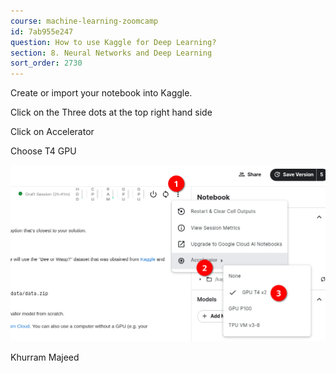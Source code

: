 ```yaml
---
course: machine-learning-zoomcamp
id: 7ab955e247
question: How to use Kaggle for Deep Learning?
section: 8. Neural Networks and Deep Learning
sort_order: 2730
---
```


Create or import your notebook into Kaggle.

Click on the Three dots at the top right hand side

Click on Accelerator

Choose T4 GPU

![Image](images/machine-learning-zoomcamp/image_af398803.png)

Khurram Majeed

